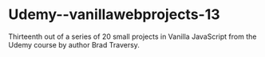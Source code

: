 # Udemy--vanillawebprojects-13
Thirteenth out of a series of 20 small projects in Vanilla JavaScript from the Udemy course by author Brad Traversy.
